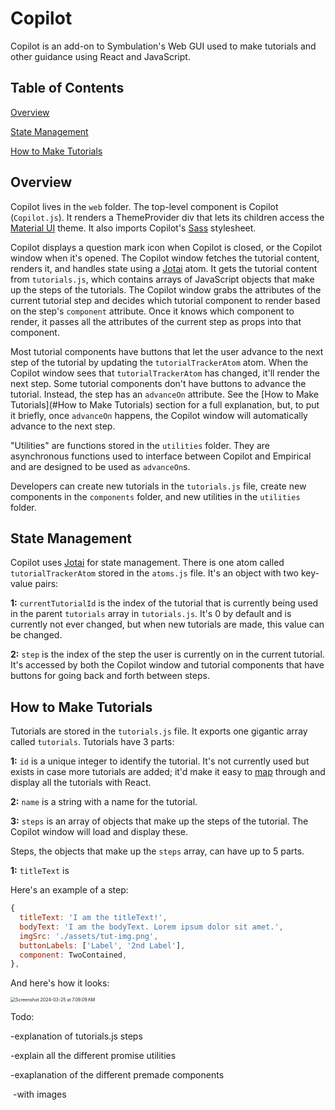 # Copilot

Copilot is an add-on to Symbulation's Web GUI used to make tutorials and other guidance using React and JavaScript.

## Table of Contents

[Overview](#overview)

[State Management](#State-Management)

[How to Make Tutorials](#How-to-Make-Tutorials)

## Overview

Copilot lives in the `web` folder. The top-level component is Copilot (`Copilot.js`). It renders a ThemeProvider div that lets its children access the [Material UI](https://mui.com/material-ui/) theme. It also imports Copilot's [Sass](https://sass-lang.com) stylesheet.

Copilot displays a question mark icon when Copilot is closed, or the Copilot window when it's opened. The Copilot window fetches the tutorial content, renders it, and handles state using a [Jotai](https://jotai.org) atom. It gets the tutorial content from `tutorials.js`, which contains arrays of JavaScript objects that make up the steps of  the tutorials. The Copilot window grabs the attributes of the current tutorial step and decides which tutorial component to render based on the step's `component` attribute. Once it knows which component to render, it passes all the attributes of the current step as props into that component.

Most tutorial components have buttons that let the user advance to the next step of the tutorial by updating the `tutorialTrackerAtom` atom. When the Copilot window sees that `tutorialTrackerAtom` has changed, it'll render the next step. Some tutorial components don't have buttons to advance the tutorial. Instead, the step has an `advanceOn` attribute. See the [How to Make Tutorials](#How to Make Tutorials) section for a full explanation, but, to put it briefly, once `advanceOn` happens, the Copilot window will automatically advance to the next step.

"Utilities" are functions stored in the `utilities` folder. They are asynchronous functions used to interface between Copilot and Empirical and are designed to be used as `advanceOn`s.

Developers can create new tutorials in the `tutorials.js` file, create new components in the `components` folder, and new utilities in the `utilities` folder.

## State Management

Copilot uses [Jotai](https://jotai.org) for state management. There is one atom called `tutorialTrackerAtom` stored in the `atoms.js` file. It's an object with two key-value pairs:

**1:** `currentTutorialId` is the index of the tutorial that is currently being used in the parent `tutorials` array in `tutorials.js`. It's 0 by default and is currently not ever changed, but when new tutorials are made, this value can be changed.

**2:** `step` is the index of the step the user is currently on in the current tutorial. It's accessed by both the Copilot window and tutorial components that have buttons for going back and forth between steps.

## How to Make Tutorials

Tutorials are stored in the `tutorials.js` file. It exports one gigantic array called `tutorials`. Tutorials have 3 parts:

**1:** `id` is a unique integer to identify the tutorial. It's not currently used but exists in case more tutorials are added; it'd make it easy to [map](https://react.dev/learn/rendering-lists#where-to-get-your-key) through and display all the tutorials with React.

**2:** `name` is a string with a name for the tutorial.

**3:** `steps` is an array of objects that make up the steps of the tutorial. The Copilot window will load and display these.

Steps, the objects that make up the `steps` array, can have up to 5 parts. 

**1:** `titleText` is

Here's an example of a step:

```javascript
{
  titleText: 'I am the titleText!',
  bodyText: 'I am the bodyText. Lorem ipsum dolor sit amet.',
  imgSrc: './assets/tut-img.png',
  buttonLabels: ['Label', '2nd Label'],
  component: TwoContained,
},
```

And here's how it looks:

<img src="https://p.ipic.vip/v6jwyb.png" alt="Screenshot 2024-03-25 at 7.09.09 AM" style="zoom:50%;" />





Todo:



-explanation of tutorials.js steps

-explain all the different promise utilities

-exaplanation of the different premade components

​    -with images


